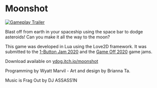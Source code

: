 # Moonshot

[![Gameplay Trailer](https://img.itch.zone/aW1hZ2UvODM3MTUzLzQ2OTMwNDAucG5n/original/cR0%2B24.png)](https://www.youtube.com/watch?v=jG3Q0PRYJn4)

Blast off from earth in your spaceship using the space bar to dodge asteroids! Can you make it all the way to the moon?

This game was developed in Lua using the Love2D framework. It was submitted to the [1-Button Jam 2020](https://itch.io/jam/1-button-jam-2020 "1-Button Jam 2020") and the [Game Off 2020](https://itch.io/jam/game-off-2020 "Game Off 2020") game jams.

Download available on [ydog.itch.io/moonshot](https://ydog.itch.io/moonshot "Moonshot store page")

Programming by Wyatt Marvil - Art and design by Brianna Ta.

Music is Frag Out by DJ ASSASS1N
